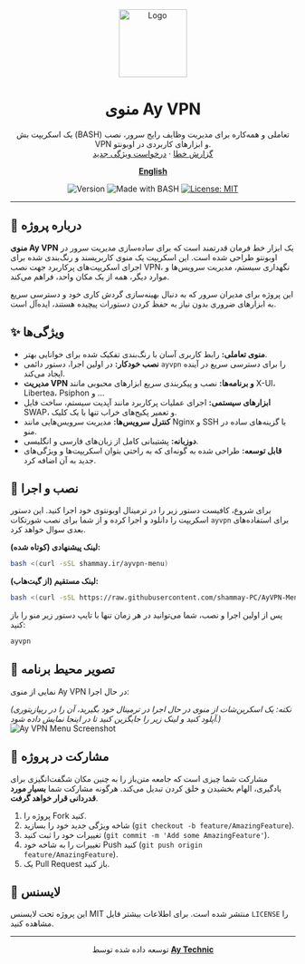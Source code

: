 <div align="center">
  <a href="https://shammay.ir">
    <img src="https://aytechnic.s3.ir-thr-at1.arvanstorage.ir/LOGO%2FAy-Earth.webp" alt="Logo" width="120" height="120">
  </a>
  <h1 align="center">منوی Ay VPN</h1>
  <p align="center">
    یک اسکریپت بش (BASH) تعاملی و همه‌کاره برای مدیریت وظایف رایج سرور، نصب VPN و ابزارهای کاربردی در اوبونتو.
    <br />
    <a href="https://github.com/shammay-PC/AyVPN-Menu/issues">گزارش خطا</a>
    ·
    <a href="https://github.com/shammay-PC/AyVPN-Menu/issues">درخواست ویژگی جدید</a>
  </p>
  <p align="center">
    <a href="README.md"><strong>English</strong></a>
  </p>
</div>

<p align="center">
  <img src="https://img.shields.io/badge/Version-1.1.0-blue.svg" alt="Version">
  <img src="https://img.shields.io/badge/Made%20with-BASH-1f425f.svg" alt="Made with BASH">
  <a href="https://github.com/shammay-PC/AyVPN-Menu/blob/main/LICENSE">
    <img src="https://img.shields.io/badge/License-MIT-yellow.svg" alt="License: MIT">
  </a>
</p>

---

 ## 📖 درباره پروژه

**منوی Ay VPN** یک ابزار خط فرمان قدرتمند است که برای ساده‌سازی مدیریت سرور در اوبونتو طراحی شده است. این اسکریپت یک منوی کاربرپسند و رنگ‌بندی شده برای اجرای اسکریپت‌های پرکاربرد جهت نصب VPN، نگهداری سیستم، مدیریت سرویس‌ها و موارد دیگر، همه از یک مکان واحد، فراهم می‌کند.

این پروژه برای مدیران سرور که به دنبال بهینه‌سازی گردش کاری خود و دسترسی سریع به ابزارهای ضروری بدون نیاز به حفظ کردن دستورات پیچیده هستند، ایده‌آل است.

 ## ✨ ویژگی‌ها

* **منوی تعاملی:** رابط کاربری آسان با رنگ‌بندی تفکیک شده برای خوانایی بهتر.
* **نصب خودکار:** در اولین اجرا، دستور دائمی `ayvpn` را برای دسترسی سریع در آینده ایجاد می‌کند.
* **مدیریت VPN و برنامه‌ها:** نصب و پیکربندی سریع ابزارهای محبوبی مانند X-UI، Libertea، Psiphon و ...
* **ابزارهای سیستمی:** اجرای عملیات پرکاربرد مانند آپدیت سیستم، ساخت فایل SWAP، و تعمیر پکیج‌های خراب تنها با یک کلیک.
* **کنترل سرویس‌ها:** مدیریت سرویس‌هایی مانند Nginx و SSH با گزینه‌های ساده در منو.
* **دوزبانه:** پشتیبانی کامل از زبان‌های فارسی و انگلیسی.
* **قابل توسعه:** طراحی شده به گونه‌ای که به راحتی بتوان اسکریپت‌ها و ویژگی‌های جدید به آن اضافه کرد.

 ## 🚀 نصب و اجرا

برای شروع، کافیست دستور زیر را در ترمینال اوبونتوی خود اجرا کنید. این دستور اسکریپت را دانلود و اجرا کرده و از شما برای نصب شورتکات `ayvpn` برای استفاده‌های بعدی سوال خواهد کرد.

**لینک پیشنهادی (کوتاه شده):**
```bash
bash <(curl -sSL shammay.ir/ayvpn-menu)
```

**لینک مستقیم (از گیت‌هاب):**
```bash
bash <(curl -sSL https://raw.githubusercontent.com/shammay-PC/AyVPN-Menu/main/AyVPN-Menu.sh)
```

پس از اولین اجرا و نصب، شما می‌توانید در هر زمان تنها با تایپ دستور زیر منو را باز کنید:
```bash
ayvpn
```

 ## 📸 تصویر محیط برنامه

نمایی از منوی Ay VPN در حال اجرا:

*(نکته: یک اسکرین‌شات از منوی در حال اجرا در ترمینال خود بگیرید، آن را در ریپازیتوری آپلود کنید و لینک زیر را جایگزین کنید تا در اینجا نمایش داده شود.)*
![Ay VPN Menu Screenshot](https://raw.githubusercontent.com/shammay-PC/AyVPN-Menu/main/assets/screenshot.png)

 ## 🤝 مشارکت در پروژه

مشارکت شما چیزی است که جامعه متن‌باز را به چنین مکان شگفت‌انگیزی برای یادگیری، الهام بخشیدن و خلق کردن تبدیل می‌کند. هرگونه مشارکت شما **بسیار مورد قدردانی قرار خواهد گرفت**.

1.  پروژه را Fork کنید.
2.  شاخه ویژگی جدید خود را بسازید (`git checkout -b feature/AmazingFeature`).
3.  تغییرات خود را ثبت کنید (`git commit -m 'Add some AmazingFeature'`).
4.  تغییرات را به شاخه خود Push کنید (`git push origin feature/AmazingFeature`).
5.  یک Pull Request باز کنید.

 ## 📜 لایسنس

این پروژه تحت لایسنس MIT منتشر شده است. برای اطلاعات بیشتر فایل `LICENSE` را مشاهده کنید.

---

<p align="center">
  توسعه داده شده توسط <a href="https://shammay.ir"><strong>Ay Technic</strong></a>
</p>
